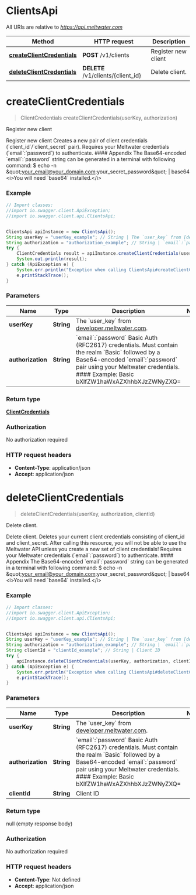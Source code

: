 # ClientsApi

All URIs are relative to *https://api.meltwater.com*

Method | HTTP request | Description
------------- | ------------- | -------------
[**createClientCredentials**](ClientsApi.md#createClientCredentials) | **POST** /v1/clients | Register new client
[**deleteClientCredentials**](ClientsApi.md#deleteClientCredentials) | **DELETE** /v1/clients/{client_id} | Delete client.


<a name="createClientCredentials"></a>
# **createClientCredentials**
> ClientCredentials createClientCredentials(userKey, authorization)

Register new client

Register new client     Creates a new pair of client credentials (&#x60;client_id&#x60;/&#x60;client_secret&#x60; pair).  Requires your Meltwater credentials (&#x60;email&#x60;:&#x60;password&#x60;) to authenticate.   #### Appendix    The Base64-encoded &#x60;email&#x60;:&#x60;password&#x60; string can be generated in a terminal  with following command:        $ echo -n \&quot;your_email@your_domain.com:your_secret_password\&quot; | base64    &lt;i&gt;You will need &#x60;base64&#x60; installed.&lt;/i&gt;

### Example
```java
// Import classes:
//import io.swagger.client.ApiException;
//import io.swagger.client.api.ClientsApi;


ClientsApi apiInstance = new ClientsApi();
String userKey = "userKey_example"; // String | The `user_key` from [developer.meltwater.com](https://developer.meltwater.com/admin/applications/).
String authorization = "authorization_example"; // String | `email`:`password`    Basic Auth (RFC2617) credentials. Must contain the realm `Basic` followed by a  Base64-encoded `email`:`password` pair using your Meltwater credentials.    #### Example:        Basic bXlfZW1haWxAZXhhbXJzZWNyZXQ=
try {
    ClientCredentials result = apiInstance.createClientCredentials(userKey, authorization);
    System.out.println(result);
} catch (ApiException e) {
    System.err.println("Exception when calling ClientsApi#createClientCredentials");
    e.printStackTrace();
}
```

### Parameters

Name | Type | Description  | Notes
------------- | ------------- | ------------- | -------------
 **userKey** | **String**| The &#x60;user_key&#x60; from [developer.meltwater.com](https://developer.meltwater.com/admin/applications/). |
 **authorization** | **String**| &#x60;email&#x60;:&#x60;password&#x60;    Basic Auth (RFC2617) credentials. Must contain the realm &#x60;Basic&#x60; followed by a  Base64-encoded &#x60;email&#x60;:&#x60;password&#x60; pair using your Meltwater credentials.    #### Example:        Basic bXlfZW1haWxAZXhhbXJzZWNyZXQ&#x3D; |

### Return type

[**ClientCredentials**](ClientCredentials.md)

### Authorization

No authorization required

### HTTP request headers

 - **Content-Type**: application/json
 - **Accept**: application/json

<a name="deleteClientCredentials"></a>
# **deleteClientCredentials**
> deleteClientCredentials(userKey, authorization, clientId)

Delete client.

Delete client.    Deletes your current client credentials consisting of  client_id and client_secret. After calling this resource, you will not be able  to use the Meltwater API unless you create a new set of client credentials!  Requires your Meltwater credentials (&#x60;email&#x60;:&#x60;password&#x60;) to authenticate.   #### Appendix    The Base64-encoded &#x60;email&#x60;:&#x60;password&#x60; string can be generated in a terminal  with following command:        $ echo -n \&quot;your_email@your_domain.com:your_secret_password\&quot; | base64    &lt;i&gt;You will need &#x60;base64&#x60; installed.&lt;/i&gt;

### Example
```java
// Import classes:
//import io.swagger.client.ApiException;
//import io.swagger.client.api.ClientsApi;


ClientsApi apiInstance = new ClientsApi();
String userKey = "userKey_example"; // String | The `user_key` from [developer.meltwater.com](https://developer.meltwater.com/admin/applications/).
String authorization = "authorization_example"; // String | `email`:`password`    Basic Auth (RFC2617) credentials. Must contain the realm `Basic` followed by a  Base64-encoded `email`:`password` pair using your Meltwater credentials.    #### Example:        Basic bXlfZW1haWxAZXhhbXJzZWNyZXQ=
String clientId = "clientId_example"; // String | Client ID
try {
    apiInstance.deleteClientCredentials(userKey, authorization, clientId);
} catch (ApiException e) {
    System.err.println("Exception when calling ClientsApi#deleteClientCredentials");
    e.printStackTrace();
}
```

### Parameters

Name | Type | Description  | Notes
------------- | ------------- | ------------- | -------------
 **userKey** | **String**| The &#x60;user_key&#x60; from [developer.meltwater.com](https://developer.meltwater.com/admin/applications/). |
 **authorization** | **String**| &#x60;email&#x60;:&#x60;password&#x60;    Basic Auth (RFC2617) credentials. Must contain the realm &#x60;Basic&#x60; followed by a  Base64-encoded &#x60;email&#x60;:&#x60;password&#x60; pair using your Meltwater credentials.    #### Example:        Basic bXlfZW1haWxAZXhhbXJzZWNyZXQ&#x3D; |
 **clientId** | **String**| Client ID |

### Return type

null (empty response body)

### Authorization

No authorization required

### HTTP request headers

 - **Content-Type**: Not defined
 - **Accept**: application/json

